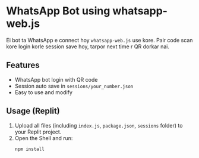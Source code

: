 # WhatsApp Bot using whatsapp-web.js

Ei bot ta WhatsApp e connect hoy `whatsapp-web.js` use kore. Pair code scan kore login korle session save hoy, tarpor next time r QR dorkar nai.

## Features

- WhatsApp bot login with QR code
- Session auto save in `sessions/your_number.json`
- Easy to use and modify

## Usage (Replit)

1. Upload all files (including `index.js`, `package.json`, `sessions` folder) to your Replit project.
2. Open the Shell and run:
   ```bash
   npm install
